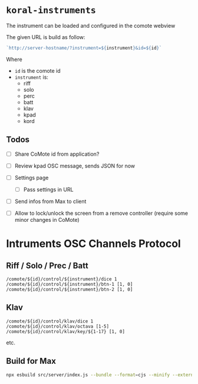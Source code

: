 # `koral-instruments`

The instrument can be loaded and configured in the comote webview

The given URL is build as follow:

```js
`http://server-hostname/?instrument=${instrument}&id=${id}`
```

Where
- `id` is the comote id
- `instrument` is:
  + riff
  + solo
  + perc
  + batt
  + klav
  + kpad
  + kord

## Todos

- [ ] Share CoMote id from application?
- [ ] Review kpad OSC message, sends JSON for now
- [ ] Settings page
  - [ ] Pass settings in URL
- [ ] Send infos from Max to client
- [ ] Allow to lock/unlock the screen from a remove controller (require some minor changes in CoMote)



# Intruments OSC Channels Protocol

## Riff / Solo / Prec / Batt

```
/comote/${id}/control/${instrument}/dice 1
/comote/${id}/control/${instrument}/btn-1 [1, 0]
/comote/${id}/control/${instrument}/btn-2 [1, 0]
```

## Klav

```
/comote/${id}/control/klav/dice 1
/comote/${id}/control/klav/octava [1-5]
/comote/${id}/control/klav/key/${1-17} [1, 0]
```

etc.


## Build for Max

```sh
npx esbuild src/server/index.js --bundle --format=cjs --minify --external:max-api --platform=node --outfile=koral-server.js
```
